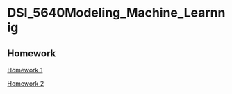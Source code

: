# DSI_5640Modeling_Machine_Learnnig
## Homework


[Homework 1](https://github.com/yueguo1997/DSI_5640Modeling_Machine_Learnnig/tree/main/Week_1)

[Homework 2](https://github.com/yueguo1997/DSI_5640Modeling_Machine_Learnnig/tree/main/Week_2)
